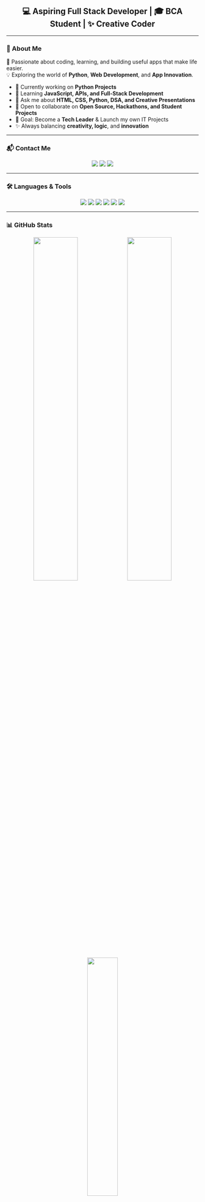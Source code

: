 <!-- Banner or GIF -->

<h2 align="center">💻 Aspiring Full Stack Developer | 🎓 BCA Student | ✨ Creative Coder</h2>

---

### 🚀 About Me

🌟 Passionate about coding, learning, and building useful apps that make life easier.  
💡 Exploring the world of **Python**, **Web Development**, and **App Innovation**.

- 🔭 Currently working on **Python Projects**
- 🌱 Learning **JavaScript, APIs, and Full-Stack Development**
- 💬 Ask me about **HTML, CSS, Python, DSA, and Creative Presentations**
- 👯 Open to collaborate on **Open Source, Hackathons, and Student Projects**
- 🎯 Goal: Become a **Tech Leader** & Launch my own IT Projects
- ✨ Always balancing **creativity, logic**, and **innovation**

---

### 📬 Contact Me

<p align="center">
  <a href="mailto:poojakc994@gmail.com"><img src="https://img.shields.io/badge/Gmail-poojakc994@gmail.com-red?style=for-the-badge&logo=gmail&logoColor=white"/></a>
  <a href="https://www.linkedin.com/in/pooja-k-c-a82156360"><img src="https://img.shields.io/badge/LinkedIn-Pooja-blue?style=for-the-badge&logo=linkedin&logoColor=white"/></a>
  <a href="https://github.com/Pooja-Neupane"><img src="https://img.shields.io/badge/GitHub-Pooja--Neupane-black?style=for-the-badge&logo=github"/></a>
</p>

---

### 🛠️ Languages & Tools

<p align="center">
  <img src="https://img.shields.io/badge/HTML5-E34F26?style=flat-square&logo=html5&logoColor=white" />
  <img src="https://img.shields.io/badge/CSS3-1572B6?style=flat-square&logo=css3&logoColor=white" />
  <img src="https://img.shields.io/badge/JavaScript-F7DF1E?style=flat-square&logo=javascript&logoColor=black" />
  <img src="https://img.shields.io/badge/Python-3776AB?style=flat-square&logo=python&logoColor=white" />
  <img src="https://img.shields.io/badge/GitHub-100000?style=flat-square&logo=github&logoColor=white" />
  <img src="https://img.shields.io/badge/VS%20Code-0078d7?style=flat-square&logo=visual-studio-code&logoColor=white" />
</p>

---

### 📊 GitHub Stats

<p align="center">
  <img src="https://github-readme-stats.vercel.app/api?username=Pooja-Neupane&show_icons=true&theme=radical&border_radius=10" width="48%" />
  <img src="https://github-readme-streak-stats.herokuapp.com/?user=Pooja-Neupane&theme=radical&border_radius=10" width="48%" />
</p>

<p align="center">
  <img src="https://github-readme-stats.vercel.app/api/top-langs/?username=Pooja-Neupane&layout=compact&theme=radical&border_radius=10" width="40%" />
</p>

---

### 🏆 Achievements & Goals


- 🧠 Daily learning & sharing on GitHub and LinkedIn
- 🎯 Preparing for Hackathons and Open Source Contributions
- 🚀 Building a unique app for real-time traffic and navigation

---

### 🌟 Support My Work

> If you enjoy my projects, please consider giving a ⭐ to my repositories.  
> Your support helps me keep learning and creating amazing things! 🙏✨

<p align="center">
  <img src="https://media.giphy.com/media/L1R1tvI9svkIWwpVYr/giphy.gif" width="150px" />
</p>
